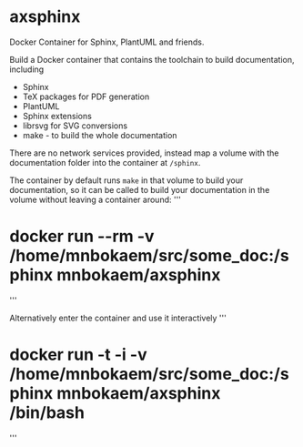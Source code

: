 axsphinx
========

Docker Container for Sphinx, PlantUML and friends.


Build a Docker container that contains the toolchain to build documentation, including
* Sphinx
* TeX packages for PDF generation
* PlantUML
* Sphinx extensions 
* librsvg for SVG conversions
* make - to build the whole documentation

There are no network services provided, instead map a volume with the documentation folder into
the container at `/sphinx`.

The container by default runs `make` in that volume to build your documentation, so it can
be called to build your documentation in the volume without leaving a container around:
'''
# docker run --rm -v /home/mnbokaem/src/some_doc:/sphinx mnbokaem/axsphinx
'''

Alternatively enter the container and use it interactively
'''
# docker run -t -i -v /home/mnbokaem/src/some_doc:/sphinx mnbokaem/axsphinx /bin/bash
'''

